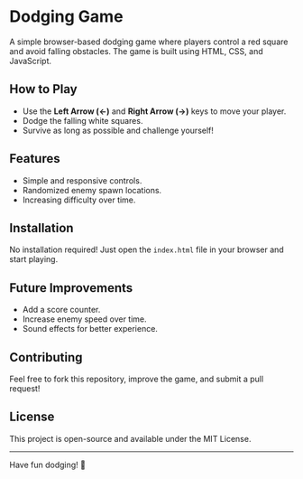 # Dodging Game

A simple browser-based dodging game where players control a red square and avoid falling obstacles. The game is built using HTML, CSS, and JavaScript.

## How to Play
- Use the **Left Arrow (←)** and **Right Arrow (→)** keys to move your player.
- Dodge the falling white squares.
- Survive as long as possible and challenge yourself!

## Features
- Simple and responsive controls.
- Randomized enemy spawn locations. 
- Increasing difficulty over time.

## Installation
No installation required! Just open the `index.html` file in your browser and start playing.

## Future Improvements
- Add a score counter.
- Increase enemy speed over time.
- Sound effects for better experience.

## Contributing
Feel free to fork this repository, improve the game, and submit a pull request!

## License
This project is open-source and available under the MIT License.

---
Have fun dodging! 🚀
